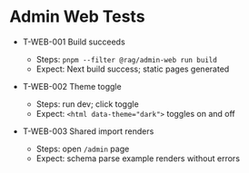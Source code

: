 # Admin Web Tests

- T-WEB-001 Build succeeds
  - Steps: `pnpm --filter @rag/admin-web run build`
  - Expect: Next build success; static pages generated

- T-WEB-002 Theme toggle
  - Steps: run dev; click toggle
  - Expect: `<html data-theme="dark">` toggles on and off

- T-WEB-003 Shared import renders
  - Steps: open `/admin` page
  - Expect: schema parse example renders without errors
